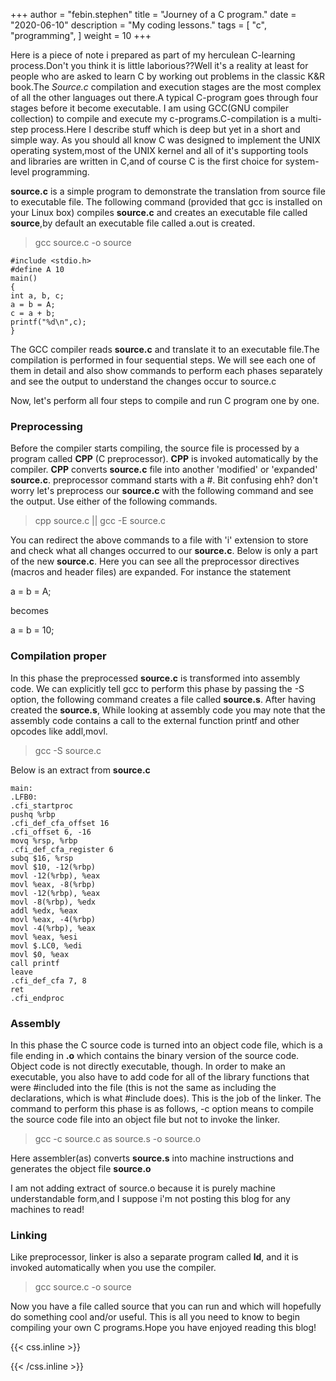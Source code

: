+++
author = "febin.stephen"
title = "Journey of a C program."
date = "2020-06-10"
description = "My coding lessons."
tags = [
    "c",
    "programming",
]
weight = 10
+++

Here is a piece of note i prepared as part of my herculean C-learning process.<!--more-->Don't you think it is little laborious??Well it's a reality at least for people who are asked to learn C by working out problems in the classic K&R book.The *Source.c* compilation and execution stages are the most complex of all the other languages out there.A typical C-program goes through four stages before it become executable. I am using GCC(GNU compiler collection) to compile and execute my c-programs.C-compilation is a multi-step process.Here I describe stuff which is deep but yet in a short and simple way. As you should all know C was designed to implement the UNIX operating system,most of the UNIX kernel and all of it's supporting tools and libraries are written in C,and of course C is the first choice for system-level programming.

**source.c** is a simple program to demonstrate the translation from source file to executable file. The following command (provided that gcc is installed on your Linux box) compiles **source.c** and creates an executable file called **source**,by default an executable file called a.out is created.
> gcc source.c -o source

```
#include <stdio.h>
#define A 10
main()
{
int a, b, c;
a = b = A;
c = a + b;
printf("%d\n",c);
}
```

The GCC compiler reads **source.c** and translate it to an executable file.The compilation is performed in four sequential steps. We will see each one of them in detail and also show commands to perform each phases separately and see the output to understand the changes occur to source.c

Now, let's perform all four steps to compile and run C program one by one.


### Preprocessing

Before the compiler starts compiling, the source file is processed by a program called **CPP** (C preprocessor). **CPP** is invoked automatically by the compiler. **CPP** converts **source.c** file into another 'modified' or 'expanded' **source.c**. preprocessor command starts with a #. Bit confusing ehh? don't worry let's preprocess our **source.c** with the following command and see the output. Use either of the following commands.

> cpp source.c || gcc -E source.c

You can redirect the above commands to a file with 'i' extension to store and check what all changes occurred to our **source.c**. Below is only a part of the new **source.c**.
Here you can see all the preprocessor directives (macros and header files) are expanded. For instance the statement

a = b = A;

becomes

a = b = 10;

### Compilation proper

In this phase the preprocessed **source.c** is transformed into assembly code. We can explicitly tell gcc to perform this phase by passing the -S option, the following command creates a file called **source.s**. After having created the **source.s**, While looking at assembly code you may note that the assembly code contains a call to the external function printf and other opcodes like addl,movl.

> gcc -S source.c

Below is an extract from **source.c**

```
main:
.LFB0:
.cfi_startproc
pushq %rbp
.cfi_def_cfa_offset 16
.cfi_offset 6, -16
movq %rsp, %rbp
.cfi_def_cfa_register 6
subq $16, %rsp
movl $10, -12(%rbp)
movl -12(%rbp), %eax
movl %eax, -8(%rbp)
movl -12(%rbp), %eax
movl -8(%rbp), %edx
addl %edx, %eax
movl %eax, -4(%rbp)
movl -4(%rbp), %eax
movl %eax, %esi
movl $.LC0, %edi
movl $0, %eax
call printf
leave
.cfi_def_cfa 7, 8
ret
.cfi_endproc
```
### Assembly

In this phase the C source code is turned into an object code file, which is a file ending in **.o** which contains the binary version of the source code. Object code is not directly executable, though. In order to make an executable, you also have to add code for all of the library functions that were #included into the file (this is not the same as including the declarations, which is what #include does). This is the job of the linker. The command to perform this phase is as follows, -c option means to compile the source code file into an object file but not to invoke the linker.

> gcc -c source.c
> as source.s -o source.o

Here assembler(as) converts **source.s** into machine instructions and generates the object file **source.o**

I am not adding extract of source.o because it is purely machine understandable form,and I suppose i'm not posting this blog for any machines to read!

### Linking

Like preprocessor, linker is also a separate program called **ld**, and it is invoked automatically when you use the compiler.

> gcc source.c -o source

Now you have a file called source that you can run and which will hopefully do something cool and/or useful. This is all you need to know to begin compiling your own C programs.Hope you have enjoyed reading this blog!


{{< css.inline >}}

<style>
.canon { background: white; width: 100%; height: auto; }
</style>

{{< /css.inline >}}
